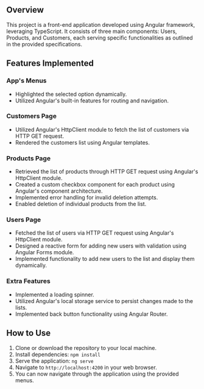 ## Overview
This project is a front-end application developed using Angular framework, leveraging TypeScript. It consists of three main components: Users, Products, and Customers, each serving specific functionalities as outlined in the provided specifications.

## Features Implemented

### App's Menus
- Highlighted the selected option dynamically.
- Utilized Angular's built-in features for routing and navigation.

### Customers Page
- Utilized Angular's HttpClient module to fetch the list of customers via HTTP GET request.
- Rendered the customers list using Angular templates.

### Products Page
- Retrieved the list of products through HTTP GET request using Angular's HttpClient module.
- Created a custom checkbox component for each product using Angular's component architecture.
- Implemented error handling for invalid deletion attempts.
- Enabled deletion of individual products from the list.

### Users Page
- Fetched the list of users via HTTP GET request using Angular's HttpClient module.
- Designed a reactive form for adding new users with validation using Angular Forms module.
- Implemented functionality to add new users to the list and display them dynamically.

### Extra Features
- Implemented a loading spinner.
- Utilized Angular's local storage service to persist changes made to the lists.
- Implemented back button functionality using Angular Router.

## How to Use
1. Clone or download the repository to your local machine.
2. Install dependencies: `npm install`
3. Serve the application: `ng serve`
4. Navigate to `http://localhost:4200` in your web browser.
5. You can now navigate through the application using the provided menus.
